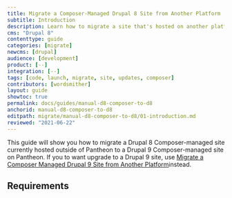 ```yaml
---
title: Migrate a Composer-Managed Drupal 8 Site from Another Platform
subtitle: Introduction
description: Learn how to migrate a site that's hosted on another platform.
cms: "Drupal 8"
contenttype: guide
categories: [migrate]
newcms: [drupal]
audience: [development]
product: [--]
integration: [--]
tags: [code, launch, migrate, site, updates, composer]
contributors: [wordsmither]
layout: guide
showtoc: true
permalink: docs/guides/manual-d8-composer-to-d8
anchorid: manual-d8-composer-to-d8
editpath: migrate/manual-d8-composer-to-d8/01-introduction.md
reviewed: "2021-06-22"
---
```


This guide will show you how to migrate a Drupal 8 Composer-managed site currently hosted outside of Pantheon to a Drupal 9 Composer-managed site on Pantheon. If you to want upgrade to a Drupal 9 site, use [Migrate a Composer Managed Drupal 9 Site from Another Platform](/guides/drupal-9-unhosted-composer)instead.

<Partial file="drupal-9/commit-history.md" />

<Partial file="migrate/alias-sitefolder.md" />

## Requirements

<Partial file="migrate/d8composer-d8composer-requirements.md" />
